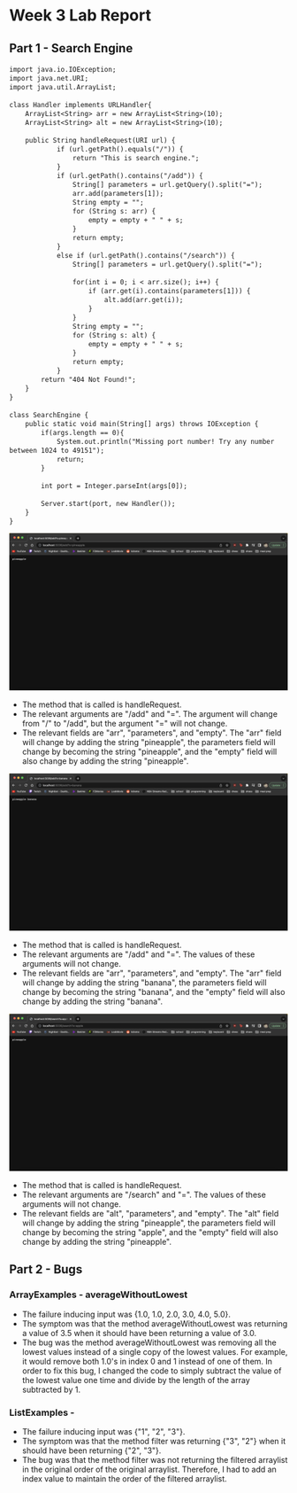 # Week 3 Lab Report

## Part 1 - Search Engine
```
import java.io.IOException;
import java.net.URI;
import java.util.ArrayList;

class Handler implements URLHandler{
    ArrayList<String> arr = new ArrayList<String>(10);
    ArrayList<String> alt = new ArrayList<String>(10);
    
    public String handleRequest(URI url) {
            if (url.getPath().equals("/")) {
                return "This is search engine.";
            }
            if (url.getPath().contains("/add")) {
                String[] parameters = url.getQuery().split("=");
                arr.add(parameters[1]);
                String empty = "";
                for (String s: arr) {
                    empty = empty + " " + s;
                }
                return empty;
            }
            else if (url.getPath().contains("/search")) {
                String[] parameters = url.getQuery().split("=");
                
                for(int i = 0; i < arr.size(); i++) {
                    if (arr.get(i).contains(parameters[1])) {
                        alt.add(arr.get(i));
                    }
                }
                String empty = "";
                for (String s: alt) {
                    empty = empty + " " + s;
                }
                return empty;
            }
        return "404 Not Found!";
    }
}

class SearchEngine {
    public static void main(String[] args) throws IOException {
        if(args.length == 0){
            System.out.println("Missing port number! Try any number between 1024 to 49151");
            return;
        }

        int port = Integer.parseInt(args[0]);

        Server.start(port, new Handler());
    }
}
```
![Image](AddPineapple.png)
* The method that is called is handleRequest.
* The relevant arguments are "/add" and "=". The argument will change from "/" to "/add", but the argument "=" will not change.
* The relevant fields are "arr", "parameters", and "empty". The "arr" field will change by adding the string "pineapple", the parameters field will change by becoming the string "pineapple", and the "empty" field will also change by adding the string "pineapple".

![Image](AddBanana.png)
* The method that is called is handleRequest.
* The relevant arguments are "/add" and "=". The values of these arguments will not change.
* The relevant fields are "arr", "parameters", and "empty". The "arr" field will change by adding the string "banana", the parameters field will change by becoming the string "banana", and the "empty" field will also change by adding the string "banana".

![Image](SearchApple.png)
* The method that is called is handleRequest.
* The relevant arguments are "/search" and "=". The values of these arguments will not change.
* The relevant fields are "alt", "parameters", and "empty". The "alt" field will change by adding the string "pineapple", the parameters field will change by becoming the string "apple", and the "empty" field will also change by adding the string "pineapple".


## Part 2 - Bugs

### ArrayExamples - averageWithoutLowest
* The failure inducing input was {1.0, 1.0, 2.0, 3.0, 4.0, 5.0}.
* The symptom was that the method averageWithoutLowest was returning a value of 3.5 when it should have been returning a value of 3.0.
* The bug was the method averageWithoutLowest was removing all the lowest values instead of a single copy of the lowest values. For example, it would remove both 1.0's in index 0 and 1 instead of one of them. In order to fix this bug, I changed the code to simply subtract the value of the lowest value one time and divide by the length of the array subtracted by 1.

### ListExamples - 
* The failure inducing input was {"1", "2", "3"}.
* The symptom was that the method filter was returning {"3", "2"} when it should have been returning {"2", "3"}.
* The bug was that the method filter was not returning the filtered arraylist in the original order of the original arraylist. Therefore, I had to add an index value to maintain the order of the filtered arraylist.
